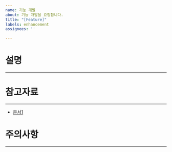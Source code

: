 ```yaml
---
name: 기능 개발
about: 기능 개발을 요청합니다.
title: "[Feature]"
labels: enhancement
assignees: ''

---
```


# 설명
---

# 참고자료
---
- [문서1](링크)

# 주의사항
---

